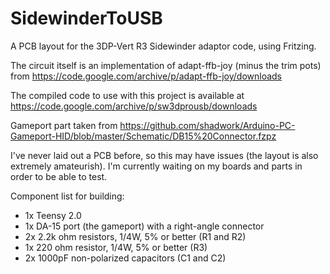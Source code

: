 # SidewinderToUSB
A PCB layout for the 3DP-Vert R3 Sidewinder adaptor code, using Fritzing.

The circuit itself is an implementation of adapt-ffb-joy (minus the trim pots) from https://code.google.com/archive/p/adapt-ffb-joy/downloads

The compiled code to use with this project is available at https://code.google.com/archive/p/sw3dprousb/downloads

Gameport part taken from https://github.com/shadwork/Arduino-PC-Gameport-HID/blob/master/Schematic/DB15%20Connector.fzpz

I've never laid out a PCB before, so this may have issues (the layout is also extremely amateurish).  I'm currently waiting on my boards and parts in order to be able to test.

Component list for building:
- 1x Teensy 2.0
- 1x DA-15 port (the gameport) with a right-angle connector
- 2x 2.2k ohm resistors, 1/4W, 5% or better (R1 and R2)
- 1x 220 ohm resistor, 1/4W, 5% or better (R3)
- 2x 1000pF non-polarized capacitors (C1 and C2)
